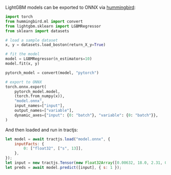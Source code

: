 LightGBM models can be exported to ONNX via [hummingbird](https://github.com/microsoft/hummingbird):

```python
import torch
from hummingbird.ml import convert
from lightgbm.sklearn import LGBMRegressor
from sklearn import datasets

# load a sample dataset
x, y = datasets.load_boston(return_X_y=True)

# fit the model
model = LGBMRegressor(n_estimators=10)
model.fit(x, y)

pytorch_model = convert(model, "pytorch")

# export to ONNX
torch.onnx.export(
    pytorch_model.model,
    (torch.from_numpy(x)),
    "model.onnx",
    input_names=["input"],
    output_names=["variable"],
    dynamic_axes={"input": {0: "batch"}, "variable": {0: "batch"}},
)
```


And then loaded and run in tractjs:

```javascript
let model = await tractjs.load("model.onnx", {
    inputFacts: {
        0: ["float32", ["s", 13]],
    },
});
let input = new tractjs.Tensor(new Float32Array([0.00632, 18.0, 2.31, 0.0, 0.538, 6.575, 65.2, 4.09, 1.0, 296.0, 15.3, 396.9, 4.98]), [1, 13]);
let preds = await model.predict([input], { s: 1 });
```